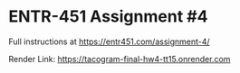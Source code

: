 # ENTR-451 Assignment #4

Full instructions at https://entr451.com/assignment-4/

Render Link: https://tacogram-final-hw4-tt15.onrender.com
